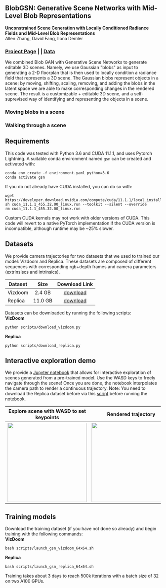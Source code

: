 ## BlobGSN: Generative Scene Networks with Mid-Level Blob Representations
**Unconstrained Scene Generation with Locally Conditioned Radiance Fields and Mid-Level Blob Representations**<br>
Allen Zhang, David Fang, Ilona Demler<br>

### [Project Page](https://ilonadem.github.io/blobgsn-demo/) |  | [Data](#datasets)

We combined Blob GAN with Generative Scene Networks to generate editable 3D scenes. Namely, we use Gaussian "blobs" as input to generating a 2-D floorplan that is then used to locally condition a radiance field that represents a 3D scene. The Gaussian blobs represent objects in a scene; by moving, shifting, scaling, removing, and adding the blobs in the latent space we are able to make corresponding changes in the rendered scene. The result is a customizable + editable 3D scene, and a self-suprevised way of identifying and representing the objects in a scene.

### Moving blobs in a scene 

### Walking through a scene
## Requirements
This code was tested with Python 3.6 and CUDA 11.1.1, and uses Pytorch Lightning. A suitable conda environment named `gsn` can be created and activated with:
```
conda env create -f environment.yaml python=3.6
conda activate gsn
```
If you do not already have CUDA installed, you can do so with:
```
wget https://developer.download.nvidia.com/compute/cuda/11.1.1/local_installers/cuda_11.1.1_455.32.00_linux.run
sh cuda_11.1.1_455.32.00_linux.run --toolkit --silent --override
rm cuda_11.1.1_455.32.00_linux.run
```
Custom CUDA kernels may not work with older versions of CUDA. This code will revert to a native PyTorch implementation if the CUDA version is incompatible, although runtime may be ~25% slower.

## Datasets
We provide camera trajectories for two datasets that we used to trained our model: Vizdoom and Replica. These datasets are composed of different sequences with corresponding rgb+depth frames and camera parameters (extrinsiscs and intrinsics).

Dataset | Size | Download Link
--- | :---: | :---:
Vizdoom | 2.4 GB | [download](<https://docs-assets.developer.apple.com/ml-research/datasets/gsn/vizdoom.zip>)
Replica | 11.0 GB | [download](<https://docs-assets.developer.apple.com/ml-research/datasets/gsn/replica.zip>)

Datasets can be downloaded by running the following scripts:  
**VizDoom**<br>
```
python scripts/download_vizdoom.py
```
**Replica**<br>
```
python scripts/download_replica.py
```

## Interactive exploration demo
We provide a [Jupyter notebook](notebooks/walkthrough_demo.ipynb) that allows for interactive exploration of scenes generated from a pre-trained model. Use the WASD keys to freely navigate through the scene! Once you are done, the notebook interpolates the camera path to render a continuous trajectory. Note: You need to download the Replica dataset before via this [script](scripts/download_replica.py) before running the notebook.

Explore scene with WASD to set keypoints | Rendered trajectory
:---: | :---:
<img src="./assets/keyframes.gif" width=256px> | <img src="./assets/camera_trajectory.gif" width=256px>

## Training models
Download the training dataset (if you have not done so already) and begin training with the following commands:  
**VizDoom**<br>
```
bash scripts/launch_gsn_vizdoom_64x64.sh
```

**Replica**<br>
```
bash scripts/launch_gsn_replica_64x64.sh
```

Training takes about 3 days to reach 500k iterations with a batch size of 32 on two A100 GPUs.


